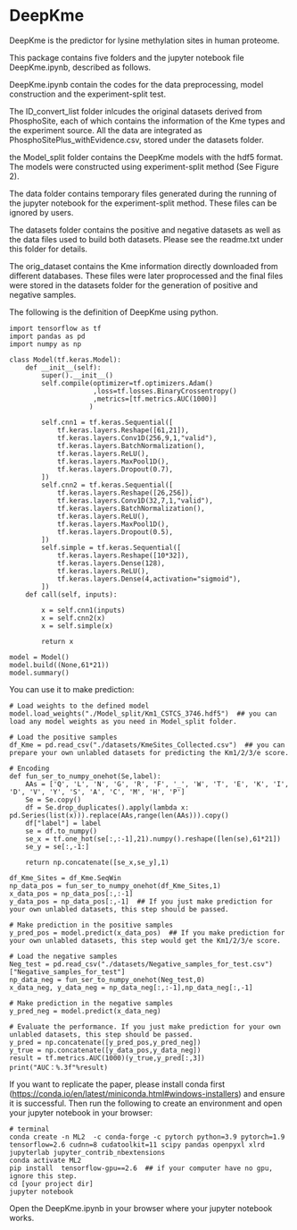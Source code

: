 # DeepKme

DeepKme is the predictor for lysine methylation sites in human proteome.

This package contains five folders and the jupyter notebook file DeepKme.ipynb, described as follows.

DeepKme.ipynb contain the codes for the data preprocessing, model construction and the experiment-split test.

The ID_convert_list folder inlcudes the original datasets derived from PhosphoSite, each of which contains the information of the Kme types and the experiment source. All the data are integrated as PhosphoSitePlus_withEvidence.csv, stored under the datasets folder.

the Model_split folder contains the DeepKme models with the hdf5 format. The models were constructed using experiment-split method (See Figure 2).

The data folder contains temporary files generated during the running of the jupyter notebook for the experiment-split method. These files can be ignored by users.

The datasets folder contains the positive and negative datasets as well as the data files used to build both datasets. Please see the readme.txt under this folder for details. 

The orig_dataset contains the Kme information directly downloaded from different databases. These files were later proprocessed and the final files were stored in the datasets folder for the generation of positive and negative samples. 

The following is the definition of DeepKme using python.

    import tensorflow as tf
    import pandas as pd
    import numpy as np

    class Model(tf.keras.Model):
        def __init__(self):
            super().__init__()
            self.compile(optimizer=tf.optimizers.Adam()
                         ,loss=tf.losses.BinaryCrossentropy()
                         ,metrics=[tf.metrics.AUC(1000)]
                        )

            self.cnn1 = tf.keras.Sequential([
                tf.keras.layers.Reshape([61,21]),
                tf.keras.layers.Conv1D(256,9,1,"valid"),
                tf.keras.layers.BatchNormalization(),
                tf.keras.layers.ReLU(),
                tf.keras.layers.MaxPool1D(),
                tf.keras.layers.Dropout(0.7),
            ])
            self.cnn2 = tf.keras.Sequential([
                tf.keras.layers.Reshape([26,256]),
                tf.keras.layers.Conv1D(32,7,1,"valid"),
                tf.keras.layers.BatchNormalization(),
                tf.keras.layers.ReLU(),
                tf.keras.layers.MaxPool1D(),
                tf.keras.layers.Dropout(0.5),
            ])
            self.simple = tf.keras.Sequential([
                tf.keras.layers.Reshape([10*32]),
                tf.keras.layers.Dense(128),
                tf.keras.layers.ReLU(),
                tf.keras.layers.Dense(4,activation="sigmoid"),
            ])
        def call(self, inputs):

            x = self.cnn1(inputs)
            x = self.cnn2(x)
            x = self.simple(x)

            return x

    model = Model()
    model.build((None,61*21))
    model.summary()

You can use it to make prediction:
    
    # Load weights to the defined model
    model.load_weights("./Model_split/Km1_CSTCS_3746.hdf5")  ## you can load any model weights as you need in Model_split folder.
    
    # Load the positive samples
    df_Kme = pd.read_csv("./datasets/KmeSites_Collected.csv")  ## you can prepare your own unlabled datasets for predicting the Km1/2/3/e score.

    # Encoding
    def fun_ser_to_numpy_onehot(Se,label):
        AAs = ['Q', 'L', 'N', 'G', 'R', 'F', '_', 'W', 'T', 'E', 'K', 'I', 'D', 'V', 'Y', 'S', 'A', 'C', 'M', 'H', 'P']
        Se = Se.copy()
        df = Se.drop_duplicates().apply(lambda x: pd.Series(list(x))).replace(AAs,range(len(AAs))).copy()
        df["label"] = label
        se = df.to_numpy()
        se_x = tf.one_hot(se[:,:-1],21).numpy().reshape([len(se),61*21])
        se_y = se[:,-1:]

        return np.concatenate([se_x,se_y],1)

    df_Kme_Sites = df_Kme.SeqWin
    np_data_pos = fun_ser_to_numpy_onehot(df_Kme_Sites,1)
    x_data_pos = np_data_pos[:,:-1]
    y_data_pos = np_data_pos[:,-1]  ## If you just make prediction for your own unlabled datasets, this step should be passed.

    # Make prediction in the positive samples
    y_pred_pos = model.predict(x_data_pos)  ## If you make prediction for your own unlabled datasets, this step would get the Km1/2/3/e score.

    # Load the negative samples
    Neg_test = pd.read_csv("./datasets/Negative_samples_for_test.csv")["Negative_samples_for_test"]
    np_data_neg = fun_ser_to_numpy_onehot(Neg_test,0)
    x_data_neg, y_data_neg = np_data_neg[:,:-1],np_data_neg[:,-1]

    # Make prediction in the negative samples
    y_pred_neg = model.predict(x_data_neg)

    # Evaluate the performance. If you just make prediction for your own unlabled datasets, this step should be passed.
    y_pred = np.concatenate([y_pred_pos,y_pred_neg])
    y_true = np.concatenate([y_data_pos,y_data_neg])
    result = tf.metrics.AUC(1000)(y_true,y_pred[:,3])
    print("AUC：%.3f"%result)


If you want to replicate the paper, please install conda first (https://conda.io/en/latest/miniconda.html#windows-installers) and ensure it is successful. 
Then run the following to create an environment and open your jupyter notebook in your browser:

    # terminal
    conda create -n ML2  -c conda-forge -c pytorch python=3.9 pytorch=1.9 tensorflow=2.6 cudnn=8 cudatoolkit=11 scipy pandas openpyxl xlrd jupyterlab jupyter_contrib_nbextensions
    conda activate ML2
    pip install  tensorflow-gpu==2.6  ## if your computer have no gpu, ignore this step.
    cd [your project dir]
    jupyter notebook

Open the DeepKme.ipynb in your browser where your jupyter notebook works. 
